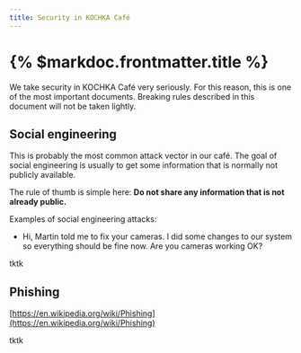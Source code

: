 ```yaml
---
title: Security in KOCHKA Café
---
```


# {% $markdoc.frontmatter.title %}

We take security in KOCHKA Café very seriously. For this reason, this is one of the most important documents. Breaking rules described in this document will not be taken lightly.

## Social engineering

This is probably the most common attack vector in our café. The goal of social engineering is usually to get some information that is normally not publicly available.

The rule of thumb is simple here: **Do not share any information that is not already public.**

Examples of social engineering attacks:

- Hi, Martin told me to fix your cameras. I did some changes to our system so everything should be fine now. Are you cameras working OK?

tktk

## Phishing

[https://en.wikipedia.org/wiki/Phishing](https://en.wikipedia.org/wiki/Phishing)

tktk
